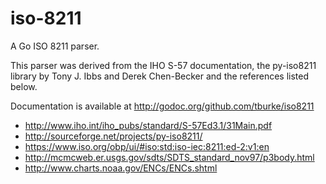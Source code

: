 # iso-8211
A Go ISO 8211 parser.

This parser was derived from the IHO S-57 documentation, the py-iso8211 library by Tony J. Ibbs and Derek Chen-Becker and the references listed below.

Documentation is available at http://godoc.org/github.com/tburke/iso8211


* http://www.iho.int/iho_pubs/standard/S-57Ed3.1/31Main.pdf
* http://sourceforge.net/projects/py-iso8211/
* https://www.iso.org/obp/ui/#iso:std:iso-iec:8211:ed-2:v1:en
* http://mcmcweb.er.usgs.gov/sdts/SDTS_standard_nov97/p3body.html
* http://www.charts.noaa.gov/ENCs/ENCs.shtml

